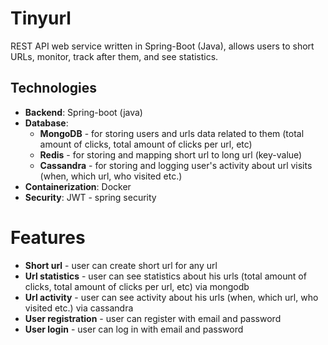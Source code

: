 # Tinyurl
REST API web service written in Spring-Boot (Java), allows users to short URLs, monitor, track after them, and
see statistics.

## Technologies
* **Backend**: Spring-boot (java)
* **Database**:
    * **MongoDB** - for storing users and urls data related to them  (total amount of clicks, total amount of clicks per url, etc)
    * **Redis** - for storing and mapping short url to long url (key-value)
    * **Cassandra** - for storing and logging user's activity about url visits (when, which url, who visited etc.)
* **Containerization**: Docker
* **Security**: JWT - spring security

# Features
* **Short url** - user can create short url for any url
* **Url statistics** - user can see statistics about his urls (total amount of clicks, total amount of clicks per url, etc) via mongodb
* **Url activity** - user can see activity about his urls (when, which url, who visited etc.) via cassandra
* **User registration** - user can register with email and password
* **User login** - user can log in with email and password
